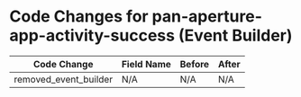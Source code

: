 # Code Changes for pan-aperture-app-activity-success (Event Builder)

| Code Change | Field Name | Before | After |
|-------------|------------|--------|-------|
| removed_event_builder | N/A | N/A | N/A |